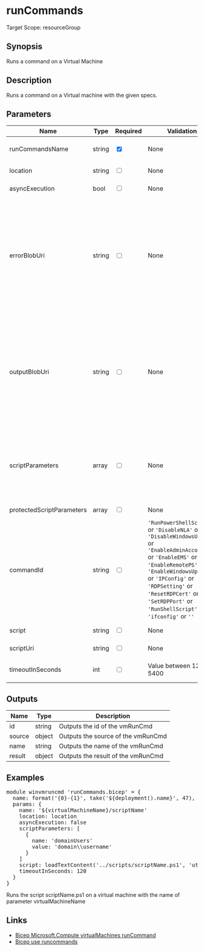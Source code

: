 # runCommands

Target Scope: resourceGroup

## Synopsis
Runs a command on a Virtual Machine

## Description
Runs a command on a Virtual machine with the given specs.

## Parameters
| Name | Type | Required | Validation | Default value | Description |
| -- |  -- | -- | -- | -- | -- |
| runCommandsName | string | <input type="checkbox" checked> | None | <pre></pre> | The name for the Run Command resource.<br>Example:<br>'${virtualMachineName}/myScriptName' |
| location | string | <input type="checkbox"> | None | <pre>resourceGroup().location</pre> | The Virtual Machine location. |
| asyncExecution | bool | <input type="checkbox"> | None | <pre>false</pre> | Optional. If set to true, provisioning will complete as soon as the script starts and will not wait for script to complete. |
| errorBlobUri | string | <input type="checkbox"> | None | <pre>''</pre> | Optional. The Azure storage blob where script error stream can be uploaded to. Upload a blob (e.g error.txt) and create a SAS token.<br>The template deployment outputs do not include the script execution outputs.<br>If you want to see the err outputs you can see it in the blobs using the errorBlobUri parameters.<br>Once the execution is completed, you will be able to download the output from blob container in the Storage Account.<br>Make sure to use unique blob names with multiple vm runs or they will be overwritten.<br>Example:<br>'https://stgaccountname.${environment().suffixes.storage}/error?sp=racwdl&st=2022-10-10T12:22:15Z&se=2022-10-10T20:22:15Z&spr=https&sv=2021-06-08&sr=c&sig=TOyBPkQIDISVjIxNeXy0lM1Nbne%2FyP5EydXH3juOLY%3D' |
| outputBlobUri | string | <input type="checkbox"> | None | <pre>''</pre> | Optional. The Azure storage blob where script output stream can be uploaded to. Upload a blob (e.g output.txt) and create a SAS token.<br>The template deployment outputs do not include the script execution outputs.<br>If you want to see stdout outputs you can see it in the blobs using the outputBlobUri parameters.<br>Once the execution is completed, you will be able to download the output from blob container in the Storage Account.<br>Make sure to use unique blob names with multiple vm runs or they will be overwritten.<br>Example:<br>'https://stgaccountname.${environment().suffixes.storage}/output?sp=racwdl&st=2022-10-10T12:22:15Z&se=2022-10-10T20:22:15Z&spr=https&sv=2021-06-08&sr=c&sig=TOyBPkQIDISVjIxNeXy0lM1Nbne%2FyP5EydXH3juOLQY%3' |
| scriptParameters | array | <input type="checkbox"> | None | <pre>[]</pre> | The parameters used by the script. Required properties for Windows VMs are: name, value, and for Linux VMs are: value<br>Example:<br>[<br>&nbsp;&nbsp;&nbsp;{<br>&nbsp;&nbsp;&nbsp;&nbsp;&nbsp;name: 'adminUsers'<br>&nbsp;&nbsp;&nbsp;&nbsp;&nbsp;value: 'domain\\username'<br>&nbsp;&nbsp;&nbsp;}<br>] |
| protectedScriptParameters | array | <input type="checkbox"> | None | <pre>[]</pre> | The protected parameters used by the script. Required properties for Windows VMs are: name, value, and for Linux VMs are: value |
| commandId | string | <input type="checkbox"> | `'RunPowerShellScript'` or  `'DisableNLA'` or  `'DisableWindowsUpdate'` or  `'EnableAdminAccount'` or  `'EnableEMS'` or  `'EnableRemotePS'` or  `'EnableWindowsUpdate'` or  `'IPConfig'` or  `'RDPSetting'` or  `'ResetRDPCert'` or  `'SetRDPPort'` or  `'RunShellScript'` or  `'ifconfig'` or  `''` | <pre>''</pre> | Specifies a commandId of predefined built-in script. i.e. \'RunPowerShellScript\' for Windows or \'RunShellScript\' for Linux<br>Do not specify this parameter together with the 'script' or 'scriptUri' parameters. |
| script | string | <input type="checkbox"> | None | <pre>''</pre> | The script content to be executed on the VM. required when the commandId and scriptUri are not specified. |
| scriptUri | string | <input type="checkbox"> | None | <pre>''</pre> | The script download location. required when the commandId and script are not specified. |
| timeoutInSeconds | int | <input type="checkbox"> | Value between 120-5400 | <pre>120</pre> | The timeout in seconds to execute the run command. Minimum value is 120 seconds (2 minutes) and default value is 300 seconds (5 minutes). Maximum value is 5400 seconds (90 minutes). |
## Outputs
| Name | Type | Description |
| -- |  -- | -- |
| id | string | Outputs the id of the vmRunCmd |
| source | object | Outputs the source of the vmRunCmd |
| name | string | Outputs the name of the vmRunCmd |
| result | object | Outputs the result of the vmRunCmd |
## Examples
<pre>
module winvmruncmd 'runCommands.bicep' = {
  name: format('{0}-{1}', take('${deployment().name}', 47), 'runWinCmd')
  params: {
    name: '${virtualMachineName}/scriptName'
    location: location
    asyncExecution: false
    scriptParameters: [
      {
        name: 'domainUsers'
        value: 'domain\\username'
      }
    ]
    script: loadTextContent('../scripts/scriptName.ps1', 'utf-8')
    timeoutInSeconds: 120
  }
}
</pre>
<p>Runs the script scriptName.ps1 on a virtual machine with the name of parameter virtualMachineName</p>

## Links
- [Bicep Microsoft.Compute virtualMachines runCommand](https://learn.microsoft.com/en-us/azure/templates/microsoft.compute/virtualmachines/runcommands?pivots=deployment-language-bicep)<br>
- [Bicep use runcommands](https://github.com/tyconsulting/BlogPosts/tree/master/Azure-Bicep/vm-run-cmd)


